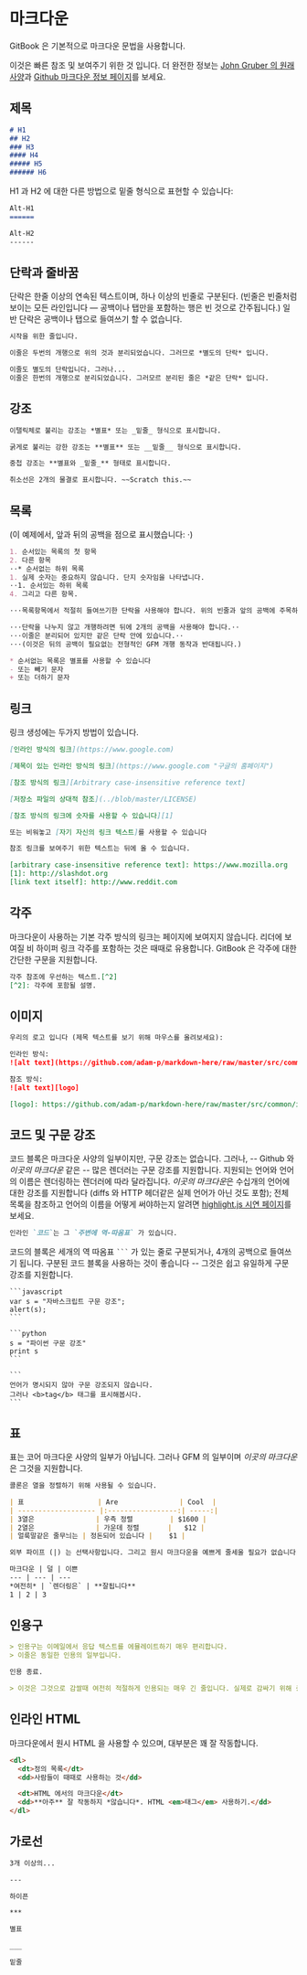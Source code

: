# 마크다운

GitBook 은 기본적으로 마크다운 문법을 사용합니다.

이것은 빠른 참조 및 보여주기 위한 것 입니다. 더 완전한 정보는 [John Gruber 의 원래 사양](http://daringfireball.net/projects/markdown/)과 [Github 마크다운 정보 페이지](http://github.github.com/github-flavored-markdown/)를 보세요.


## 제목

```markdown
# H1
## H2
### H3
#### H4
##### H5
###### H6
```

H1 과 H2 에 대한 다른 방법으로 밑줄 형식으로 표현할 수 있습니다:

```markdown
Alt-H1
======

Alt-H2
------
```

## 단락과 줄바꿈

단락은 한줄 이상의 연속된 텍스트이며, 하나 이상의 빈줄로 구분된다. (빈줄은 빈줄처럼 보이는 모든 라인입니다 — 공백이나 탭만을 포함하는 행은 빈 것으로 간주됩니다.) 일반 단락은 공백이나 탭으로 들여쓰기 할 수 없습니다.


```markdown
시작을 위한 줄입니다.

이줄은 두번의 개행으로 위의 것과 분리되었습니다. 그러므로 *별도의 단락* 입니다.

이줄도 별도의 단락입니다. 그러나...
이줄은 한번의 개행으로 분리되었습니다. 그러모르 분리된 줄은 *같은 단락* 입니다.
```


## 강조

```markdown
이탤릭체로 불리는 강조는 *별표* 또는 _밑줄_ 형식으로 표시합니다.

굵게로 불리는 강한 강조는 **별표** 또는 __밑줄__ 형식으로 표시합니다.

중첩 강조는 **별표와 _밑줄_** 형태로 표시합니다.

취소선은 2개의 물결로 표시합니다. ~~Scratch this.~~
```

## 목록

(이 예제에서, 앞과 뒤의 공백을 점으로 표시했습니다: ⋅)

```markdown
1. 순서있는 목록의 첫 항목
2. 다른 항목
⋅⋅* 순서없는 하위 목록
1. 실제 숫자는 중요하지 않습니다. 단지 숫자임을 나타냅니다.
⋅⋅1. 순서있는 하위 목록
4. 그리고 다른 항목.

⋅⋅⋅목록항목에서 적절히 들여쓰기한 단락을 사용해야 합니다. 위의 빈줄과 앞의 공백에 주목하세요 (하나 이상의, 그러나 여기에서는 원시 마크다운을 정렬하기 위해 3개를 사용했습니다).

⋅⋅⋅단락을 나누지 않고 개행하려면 뒤에 2개의 공백을 사용해야 합니다.⋅⋅
⋅⋅⋅이줄은 분리되어 있지만 같은 단락 안에 있습니다.⋅⋅
⋅⋅⋅(이것은 뒤의 공백이 필요없는 전형적인 GFM 개행 동작과 반대됩니다.)

* 순서없는 목록은 별표를 사용할 수 있습니다
- 또는 빼기 문자
+ 또는 더하기 문자
```

## 링크

링크 생성에는 두가지 방법이 있습니다.

```markdown
[인라인 방식의 링크](https://www.google.com)

[제목이 있는 인라인 방식의 링크](https://www.google.com "구글의 홈페이지")

[참조 방식의 링크][Arbitrary case-insensitive reference text]

[저장소 파일의 상대적 참조](../blob/master/LICENSE)

[참조 방식의 링크에 숫자를 사용할 수 있습니다][1]

또는 비워놓고 [자기 자신의 링크 텍스트]를 사용할 수 있습니다

참조 링크를 보여주기 위한 텍스트는 뒤에 올 수 있습니다.

[arbitrary case-insensitive reference text]: https://www.mozilla.org
[1]: http://slashdot.org
[link text itself]: http://www.reddit.com
```

## 각주

마크다운이 사용하는 기본 각주 방식의 링크는 페이지에 보여지지 않습니다. 리더에 보여질 비 하이퍼 링크 각주를 포함하는 것은 때때로 유용합니다. GitBook 은 각주에 대한 간단한 구문을 지원합니다.

```markdown
각주 참조에 우선하는 텍스트.[^2]
[^2]: 각주에 포함될 설명.
```

## 이미지

```markdown
우리의 로고 입니다 (제목 텍스트를 보기 위해 마우스를 올려보세요):

인라인 방식:
![alt text](https://github.com/adam-p/markdown-here/raw/master/src/common/images/icon48.png "로고 제목 텍스트 1")

참조 방식:
![alt text][logo]

[logo]: https://github.com/adam-p/markdown-here/raw/master/src/common/images/icon48.png "로고 제목 텍스트 2"
```

## 코드 및 구문 강조

코드 블록은 마크다운 사양의 일부이지만, 구문 강조는 없습니다. 그러나, -- Github 와 *이곳의 마크다운* 같은 -- 많은 렌더러는 구문 강조를 지원합니다. 지원되는 언어와 언어의 이름은 렌더링하는 렌더러에 따라 달라집니다. *이곳의 마크다운*은 수십개의 언어에 대한 강조를 지원합니다 (diffs 와 HTTP 헤더같은 실제 언어가 아닌 것도 포함); 전체 목록을 참조하고 언어의 이름을 어떻게 써야하는지 알려면 [highlight.js 시연 페이지](http://softwaremaniacs.org/media/soft/highlight/test.html)를 보세요.

```markdown
인라인 `코드`는 그 `주변에 역-따옴표` 가 있습니다.
```

코드의 블록은 세개의 역 따옴표 <code>```</code> 가 있는 줄로 구분되거나, 4개의 공백으로 들여쓰기 됩니다. 구분된 코드 블록을 사용하는 것이 좋습니다 -- 그것은 쉽고 유일하게 구문 강조를 지원합니다.

<pre lang="no-highlight"><code>```javascript
var s = "자바스크립트 구문 강조";
alert(s);
```

```python
s = "파이썬 구문 강조"
print s
```

```
언어가 명시되지 않아 구문 강조되지 않습니다.
그러나 &lt;b&gt;tag&lt;/b&gt; 태그를 표시해봅시다.
```
</code></pre>

## 표

표는 코어 마크다운 사양의 일부가 아닙니다. 그러나 GFM 의 일부이며 *이곳의 마크다운*은 그것을 지원합니다.

```markdown
콜론은 열을 정렬하기 위해 사용될 수 있습니다.

| 표                  | Are               | Cool  |
| ------------------- |:-----------------:| -----:|
| 3열은               | 우측 정렬         | $1600 |
| 2열은               | 가운데 정렬       |   $12 |
| 얼룩말같은 줄무늬는 | 정돈되어 있습니다 |    $1 |

외부 파이프 (|) 는 선택사항입니다. 그리고 원시 마크다운을 예쁘게 줄세울 필요가 없습니다. 또한 인라인 마크다운을 사용할 수 있습니다.

마크다운 | 덜 | 이쁜
--- | --- | ---
*여전히* | `렌더링은` | **잘됩니다**
1 | 2 | 3
```

## 인용구

```markdown
> 인용구는 이메일에서 응답 텍스트를 에뮬레이트하기 매우 편리합니다.
> 이줄은 동일한 인용의 일부입니다.

인용 종료.

> 이것은 그것으로 감쌀때 여전히 적절하게 인용되는 매우 긴 줄입니다. 실제로 감싸기 위해 충분히 긴지 모두가 확인하기 위해 계속 쓰세요. 오, 인용구에 **마크다운**을 *넣을* 수 있습니다.
```

## 인라인 HTML

마크다운에서 원시 HTML 을 사용할 수 있으며, 대부분은 꽤 잘 작동합니다.

```markdown
<dl>
  <dt>정의 목록</dt>
  <dd>사람들이 때때로 사용하는 것</dd>

  <dt>HTML 에서의 마크다운</dt>
  <dd>**아주** 잘 작동하지 *않습니다*. HTML <em>태그</em> 사용하기.</dd>
</dl>
```


## 가로선

```markdown
3개 이상의...

---

하이픈

***

별표

___

밑줄
```

